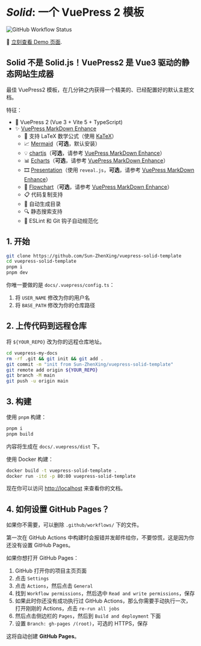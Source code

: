 # *Solid*: 一个 VuePress 2 模板

![GitHub Workflow Status](https://img.shields.io/github/actions/workflow/status/Sun-ZhenXing/vuepress-solid-template/deploy-docs.yml?branch=main)

🚀 [立刻查看 Demo 页面](https://blog.alexsun.top/vuepress-solid-template/).

## **Solid** 不是 **Solid.js**！VuePress2 是 Vue3 驱动的静态网站生成器

最佳 VuePress2 模板，在几分钟之内获得一个精美的、已经配置好的默认主题文档。

特征：

- 🎉 VuePress 2 (Vue 3 + Vite 5 + TypeScript)
- ✨ [VuePress MarkDown Enhance](https://vuepress-theme-hope.github.io/v2/md-enhance/)
  - 📖 支持 LaTeX 数学公式（使用 [KaTeX](https://katex.org/)）
  - 📈 [Mermaid](https://theme-hope.vuejs.press/guide/markdown/mermaid.html)（**可选**，默认安装）
  - 💡 [chartjs](https://vuepress-theme-hope.github.io/v2/md-enhance/guide/chart/chartjs.html)（**可选**，请参考 [VuePress MarkDown Enhance](https://vuepress-theme-hope.github.io/v2/md-enhance/)）
  - 📊 [Echarts](https://theme-hope.vuejs.press/guide/markdown/echarts.html)（**可选**，请参考 [VuePress MarkDown Enhance](https://vuepress-theme-hope.github.io/v2/md-enhance/)）
  - 🎞️ [Presentation](https://theme-hope.vuejs.press/guide/markdown/revealjs.html)（使用 `reveal.js`，**可选**，请参考 [VuePress MarkDown Enhance](https://vuepress-theme-hope.github.io/v2/md-enhance/)）
  - 📐 [Flowchart](https://theme-hope.vuejs.press/guide/markdown/flowchart.html)（**可选**，请参考 [VuePress MarkDown Enhance](https://vuepress-theme-hope.github.io/v2/md-enhance/)）
  - 📋 代码复制支持
  - 📜 自动生成目录
  - 🔍 静态搜索支持
  - 🎇 ESLint 和 Git 钩子自动规范化

## 1. 开始

```bash
git clone https://github.com/Sun-ZhenXing/vuepress-solid-template
cd vuepress-solid-template
pnpm i
pnpm dev
```

你唯一要做的是 `docs/.vuepress/config.ts`：

1. 将 `USER_NAME` 修改为你的用户名
2. 将 `BASE_PATH` 修改为你的仓库路径

## 2. 上传代码到远程仓库

将 `${YOUR_REPO}` 改为你的远程仓库地址。

```bash
cd vuepress-my-docs
rm -rf .git && git init && git add .
git commit -m "init from Sun-ZhenXing/vuepress-solid-template"
git remote add origin ${YOUR_REPO}
git branch -M main
git push -u origin main
```

## 3. 构建

使用 `pnpm` 构建：

```bash
pnpm i
pnpm build
```

内容将生成在 `docs/.vuepress/dist` 下。

使用 Docker 构建：

```bash
docker build -t vuepress-solid-template .
docker run -itd -p 80:80 vuepress-solid-template
```

现在你可以访问 <http://localhost> 来查看你的文档。

## 4. 如何设置 GitHub Pages？

如果你不需要，可以删除 `.github/workflows/` 下的文件。

第一次在 GitHub Actions 中构建时会报错并发邮件给你，不要惊慌，这是因为你还没有设置 GitHub Pages。

如果你想打开 GitHub Pages：

1. GitHub 打开你的项目主页页面
2. 点击 `Settings`
3. 点击 `Actions`，然后点击 `General`
4. 找到 `Workflow permissions`，然后选中 `Read and write permissions`，保存
5. 如果此时你还没有成功执行过 GitHub Actions，那么你需要手动执行一次，打开刚刚的 Actions，点击 `re-run all jobs`
6. 然后点击侧边栏的 `Pages`，然后到 `Build and deployment` 下面
7. 设置 `Branch: gh-pages /(root)`，可选的 HTTPS，保存

这将自动创建 **GitHub Pages**。
